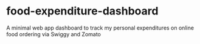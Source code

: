# food-expenditure-dashboard
A minimal web app dashboard to track my personal expenditures on online food ordering via Swiggy and Zomato

